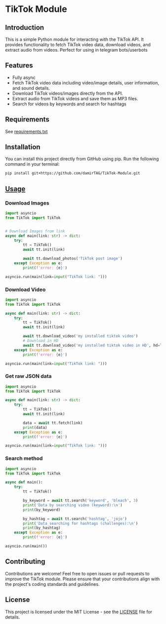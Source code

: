 # TikTok Module

## Introduction

This is a simple Python module for interacting with the TikTok API. It provides functionality to fetch TikTok video data, download videos, and extract audio from videos.
Perfect for using in telegram bots/userbots

## Features

-   Fully async
-   Fetch TikTok video data including video/image details, user information, and sound details.
-   Download TikTok videos/images directly from the API.
-   Extract audio from TikTok videos and save them as MP3 files.
-   Search for videos by keywords and search for hashtags

## Requirements

See <a href='https://github.com/damirTAG/TikTok-Module/blob/main/requirements.txt'>requirements.txt</a>

## Installation

You can install this project directly from GitHub using pip. Run the following command in your terminal:

```bash
pip install git+https://github.com/damirTAG/TikTok-Module.git
```

## [Usage](https://github.com/damirtag/tiktok-module/blob/main/Example.py)

### Download Images

```py
import asyncio
from TikTok import TikTok


# Download Images from link
async def main(link: str) -> dict:
    try:
        tt = TikTok()
        await tt.init(link)

        await tt.download_photos('TikTok post image')
    except Exception as e:
        print(f'error: {e}')

asyncio.run(main(link=input("TikTok link: ")))
```

### Download Video

```py
import asyncio
from TikTok import TikTok

async def main(link: str) -> dict:
    try:
        tt = TikTok()
        await tt.init(link)

        await tt.download_video('my installed tiktok video')
        # Download in HD
        await tt.download_video('my installed tiktok video in HD', hd=True)
    except Exception as e:
        print(f'error: {e}')

asyncio.run(main(link=input("TikTok link: ")))
```

### Get raw JSON data

```py
import asyncio
from TikTok import TikTok

async def main(link: str) -> dict:
    try:
        tt = TikTok()
        await tt.init(link)

        data = await tt.fetch(link)
        print(data)
    except Exception as e:
        print(f'error: {e}')

asyncio.run(main(link=input("TikTok link: ")))
```

### Search method

```py
import asyncio
from TikTok import TikTok

async def main():
    try:
        tt = TikTok()

        by_keyword = await tt.search('keyword', 'bleach', 3)
        print('Data by searching video (keyword):\n')
        print(by_keyword)

        by_hashtag = await tt.search('hashtag', 'jojo')
        print('Data searching for hashtags (challenges):\n')
        print(by_hashtag)
    except Exception as e:
        print(f'error: {e}')

asyncio.run(main())
```

## Contributing

Contributions are welcome! Feel free to open issues or pull requests to improve the TikTok module. Please ensure that your contributions align with the project's coding standards and guidelines.

## License

This project is licensed under the MIT License - see the [LICENSE](https://github.com/damirtag/tiktok-module/blob/main/LICENSE.MD) file for details.
